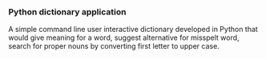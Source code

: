 ### Python dictionary application
A simple command line user interactive dictionary developed in Python
that would give meaning for a word, suggest alternative for misspelt word,
search for proper nouns by converting first letter to upper case.

